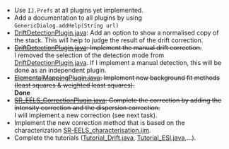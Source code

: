 - Use `IJ.Prefs` at all plugins yet implemented.
- Add a documentation to all plugins by using `GenericDialog.addHelp(String url)`
- [DriftDetectionPlugin.java][drift]: Add an option to show a normalised copy of the stack. This will help to judge the result of the drift correction.
- <del>[DriftDetectionPlugin.java][drift]: Implement the manual drift correction.</del><br />I removed the selection of the detection mode from [DriftDetectionPlugin.java][drift]. If I implement a manual detection, this will be done as an independent plugin.
- <del>[ElementalMappingPlugin.java][map]: Implement new background fit methods (least squares & weighted least squares).</del><br />**Done**
- <del>[SR_EELS_CorrectionPlugin.java][sr-eels.d]: Complete the correction by adding the intensity correction and the dispersion correction.</del><br />I will implement a new correction (see next task).
- Implement the new correction method that is based on the characterization [SR-EELS_characterisation.ijm][sr-eels.ijm].
- Complete the tutorials ([Tutorial_Drift.java][tutorial.drift], [Tutorial_ESI.java][tutorial.esi],...).

[drift]: https://github.com/EFTEMj/EFTEMj/blob/master/EFTEMj/src/main/java/drift/DriftDetectionPlugin.java
[map]: https://github.com/EFTEMj/EFTEMj/blob/master/EFTEMj/src/main/java/elemental_map/ElementalMappingPlugin.java
[sr-eels.d]: https://github.com/EFTEMj/EFTEMj/blob/master/EFTEMj/src/main/java/sr_eels/deprecated/SR_EELS_CorrectionPlugin.java
[sr-eels.ijm]: https://github.com/EFTEMj/EFTEMj/blob/master/Scripts%2BMacros/SR-EELS_characterisation.ijm
[tutorial.drift]: https://github.com/EFTEMj/EFTEMj/blob/master/EFTEMj/src/main/java/tutorials/Tutorial_Drift.java
[tutorial.esi]: https://github.com/EFTEMj/EFTEMj/blob/master/EFTEMj/src/main/java/tutorials/Tutorial_ESI.java
